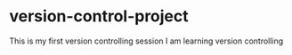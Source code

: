# version-control-project
This is my first version controlling session
I am learning version controlling
